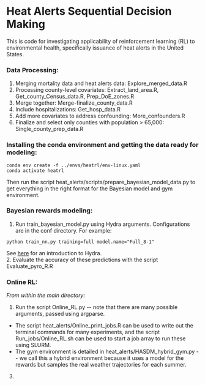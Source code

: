 # Heat Alerts Sequential Decision Making 

This is code for investigating applicability of reinforcement learning (RL) to environmental health, specifically issuance of heat alerts in the United States.

### Data Processing:
1. Merging mortality data and heat alerts data: Explore_merged_data.R
2. Processing county-level covariates: Extract_land_area.R, Get_county_Census_data.R, Prep_DoE_zones.R
3. Merge together: Merge-finalize_county_data.R
4. Include hospitalizations: Get_hosp_data.R
5. Add more covariates to address confounding: More_confounders.R
6. Finalize and select only counties with population > 65,000: Single_county_prep_data.R

### Installing the conda environment and getting the data ready for modeling:
```
conda env create -f ../envs/heatrl/env-linux.yaml
conda activate heatrl
```
Then run the script heat_alerts/scripts/prepare_bayesian_model_data.py to get everything in the right format for the Bayesian model and gym environment.

### Bayesian rewards modeling:
1. Run train_bayesian_model.py using Hydra arguments. Configurations are in the conf directory. For example:
```
python train_nn.py training=full model.name="Full_8-1"
```
See [here](https://hydra.cc/docs/intro/) for an introduction to Hydra. <br>
2. Evaluate the accuracy of these predictions with the script Evaluate_pyro_R.R

### Online RL:
*From within the main directory:*
1. Run the script Online_RL.py -- note that there are many possible arguments, passed using argparse.
  * The script heat_alerts/Online_print_jobs.R can be used to write out the terminal commands for many experiments, and the script Run_jobs/Online_RL.sh can be used to start a job array to run these using SLURM.
  * The gym environment is detailed in heat_alerts/HASDM_hybrid_gym.py -- we call this a hybrid environment because it uses a model for the rewards but samples the real weather trajectories for each summer.
3. 

